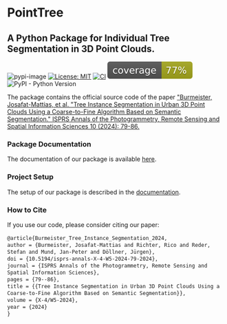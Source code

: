 # PointTree

## A Python Package for Individual Tree Segmentation in 3D Point Clouds.

![pypi-image](https://badge.fury.io/py/pointtree.svg)
[![License: MIT](https://img.shields.io/badge/License-MIT-yellow.svg)](https://opensource.org/licenses/MIT)
[![CI](https://github.com/ai4trees/pointtree/actions/workflows/code-quality-main.yml/badge.svg)](https://github.com/ai4trees/pointtree/actions/workflows/code-quality-main.yml)
![coverage](https://github.com/ai4trees/pointtree/blob/main/coverage.svg)
![PyPI - Python Version](https://img.shields.io/pypi/pyversions/pointtree)

The package contains the official source code of the paper ["Burmeister, Josafat-Mattias, et al. "Tree Instance Segmentation in Urban 3D Point Clouds Using a Coarse-to-Fine Algorithm Based on Semantic Segmentation." ISPRS Annals of the Photogrammetry, Remote Sensing and Spatial Information Sciences 10 (2024): 79-86.](https://isprs-annals.copernicus.org/articles/X-4-W5-2024/79/2024/isprs-annals-X-4-W5-2024-79-2024.pdf)

### Package Documentation

The documentation of our package is available [here](https://ai4trees.github.io/pointtree/latest).

### Project Setup

The setup of our package is described in the [documentation](https://ai4trees.github.io/pointtree/latest#get-started).

### How to Cite

If you use our code, please consider citing our paper:

```
@article{Burmeister_Tree_Instance_Segmentation_2024,
author = {Burmeister, Josafat-Mattias and Richter, Rico and Reder, Stefan and Mund, Jan-Peter and Döllner, Jürgen},
doi = {10.5194/isprs-annals-X-4-W5-2024-79-2024},
journal = {ISPRS Annals of the Photogrammetry, Remote Sensing and Spatial Information Sciences},
pages = {79--86},
title = {{Tree Instance Segmentation in Urban 3D Point Clouds Using a Coarse-to-Fine Algorithm Based on Semantic Segmentation}},
volume = {X-4/W5-2024},
year = {2024}
}
```
